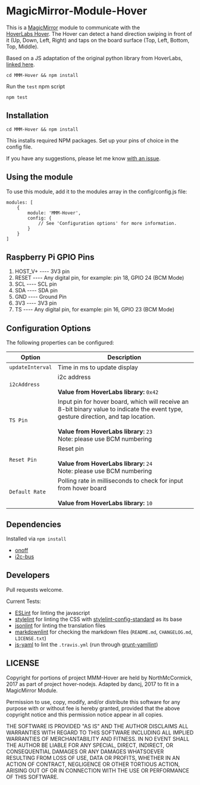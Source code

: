 # MagicMirror-Module-Hover
This is a [MagicMirror](https://github.com/MichMich/MagicMirror) module to communicate with the  
[HoverLabs Hover](http://www.hoverlabs.co/products/hover/). The Hover can detect a hand direction swiping in front of it (Up, Down, Left, Right) and taps on the board surface (Top, Left, Bottom, Top, Middle).

Based on a JS adaptation of the original python library from HoverLabs, [linked here](https://github.com/NorthMcCormick/hover-nodejs/blob/master/Hover.js).

```
cd MMM-Hover && npm install
```

Run the `test` npm script

```
npm test
```

## Installation

```
cd MMM-Hover && npm install
```

This installs required NPM packages. Set up your pins of choice in the config file.

If you have any suggestions, please let me know [with an issue](https://github.com/dancj/MMM-Hover/issues/new).

## Using the module
To use this module, add it to the modules array in the config/config.js file:
```
modules: [
	{
		module: 'MMM-Hover',
		config: {
			// See 'Configuration options' for more information.
		}
	}
]
```

## Raspberry Pi GPIO Pins

1. HOST_V+    ----    3V3 pin
1. RESET      ----    Any digital pin, for example: pin 18, GPIO 24 (BCM Mode)
1. SCL        ----    SCL pin
1. SDA        ----    SDA pin
1. GND        ----    Ground Pin
1. 3V3        ----    3V3 pin
1. TS         ----    Any digital pin, for example: pin 16, GPIO 23 (BCM Mode)

## Configuration Options
The following properties can be configured:

<table width="100%">
	<!-- why, markdown... -->
	<thead>
		<tr>
			<th>Option</th>
			<th width="100%">Description</th>
		</tr>
	<thead>
	<tbody>
		<tr>
			<td><code>updateInterval</code></td>
			<td>Time in ms to update display</td>
		</tr>
    <tr>
			<td><code>i2cAddress</code></td>
			<td>i2c address<br>
				<br><b>Value from HoverLabs library:</b> <code>0x42</code>
			</td>
		</tr>
    <tr>
			<td><code>TS Pin</code></td>
			<td>Input pin for hover board, which will receive an 8-bit binary value to indicate the event type, gesture direction, and tap location.<br>
				<br><b>Value from HoverLabs library:</b> <code>23</code>
        <br>Note: please use BCM numbering
			</td>
		</tr>
    <tr>
			<td><code>Reset Pin</code></td>
			<td>Reset pin<br>
				<br><b>Value from HoverLabs library:</b> <code>24</code>
        <br>Note: please use BCM numbering
			</td>
		</tr>
    <tr>
      <td><code>Default Rate</code></td>
      <td>Polling rate in milliseconds to check for input from hover board<br>
        <br><b>Value from HoverLabs library:</b> <code>10</code>
      </td>
    </tr>
	</tbody>
</table>


## Dependencies

Installed via `npm install`
* [onoff](https://www.npmjs.com/package/onoff)
* [i2c-bus](https://www.npmjs.com/package/i2c-bus)

## Developers

Pull requests welcome.

Current Tests:
- [ESLint](http://eslint.org/) for linting the javascript
- [stylelint](https://stylelint.io/) for linting the CSS with [stylelint-config-standard](https://github.com/stylelint/stylelint-config-standard) as its base
- [jsonlint](https://github.com/zaach/jsonlint) for linting the translation files
- [markdownlint](https://github.com/DavidAnson/markdownlint) for checking the markdown files (`README.md`, `CHANGELOG.md`, `LICENSE.txt`)
- [js-yaml](https://github.com/nodeca/js-yaml) to lint the `.travis.yml` (run through [grunt-yamllint](https://github.com/geedew/grunt-yamllint))

## LICENSE

Copyright for portions of project MMM-Hover are held by NorthMcCormick, 2017 as part of project hover-nodejs. Adapted by dancj, 2017 to fit in a MagicMirror Module.

Permission to use, copy, modify, and/or distribute this software for any purpose with or without fee is hereby granted, provided that the above copyright notice and this permission notice appear in all copies.

THE SOFTWARE IS PROVIDED "AS IS" AND THE AUTHOR DISCLAIMS ALL WARRANTIES WITH REGARD TO THIS SOFTWARE INCLUDING ALL IMPLIED WARRANTIES OF MERCHANTABILITY AND FITNESS. IN NO EVENT SHALL THE AUTHOR BE LIABLE FOR ANY SPECIAL, DIRECT, INDIRECT, OR CONSEQUENTIAL DAMAGES OR ANY DAMAGES WHATSOEVER RESULTING FROM LOSS OF USE, DATA OR PROFITS, WHETHER IN AN ACTION OF CONTRACT, NEGLIGENCE OR OTHER TORTIOUS ACTION, ARISING OUT OF OR IN CONNECTION WITH THE USE OR PERFORMANCE OF THIS SOFTWARE.
